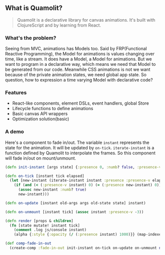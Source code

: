 
What is Quamolit?
----

> Quamolit is a declarative library for canvas animations. It's built with ClojureScript and by learning from React.

### What's the problem?

Seeing from MVC, animations has Models too. Said by FRP(Functional Reactive Programming), the Model for animations is values changing over time, like a stream. It does have a Model, a Model for animations. But we want to program in a declarative way, which means we need that Model to be generated from our code. Meanwhile CSS animations is not we want because of the private animation states, we need global app state. So question, how to expression a time varying Model with declarative code?

### Features

* React-like components, element DSLs, event handlers, global Store
* Lifecycle functions to define animations
* Basic canvas API wrappers
* Optimization solution(basic)

### A demo

Here's a component to fade in/out. The variable `instant` represents the state for the animation. It will be updated by `on-tick`. `iterate-instant` is a function defined by Quamolit to interpolate the frames. So this component will fade in/out on mount/unmount.

```clojure
(defn init-instant [args state] {:presence 0, :numb? false, :presence-v 3})

(defn on-tick [instant tick elapsed]
  (let [new-instant (iterate-instant instant :presence :presence-v elapsed [0 1000])]
    (if (and (< (:presence-v instant) 0) (= (:presence new-instant) 0))
      (assoc new-instant :numb? true)
      new-instant)))

(defn on-update [instant old-args args old-state state] instant)

(defn on-unmount [instant tick] (assoc instant :presence-v -3))

(defn render [props & children]
  (fn [state mutate! instant tick]
    (comment .log js/console instant)
    (alpha {:style {:opacity (/ (:presence instant) 1000)}} (map-indexed vector children))))

(def comp-fade-in-out
  (create-comp :fade-in-out init-instant on-tick on-update on-unmount nil render))
```